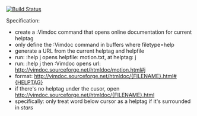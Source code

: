 [![Build Status](https://travis-ci.org/nelstrom/vim-docopen.png)](https://travis-ci.org/nelstrom/vim-docopen)

Specification:

* create a :Vimdoc command that opens online documentation for current helptag
* only define the :Vimdoc command in buffers where filetype=help
* generate a URL from the current helptag and helpfile
* run: :help j opens helpfile: motion.txt, at helptag: j
* run: :help j then :Vimdoc opens url: http://vimdoc.sourceforge.net/htmldoc/motion.html#j
* format: http://vimdoc.sourceforge.net/htmldoc/{FILENAME}.html#{HELPTAG}
* if there's no helptag under the cusor, open http://vimdoc.sourceforge.net/htmldoc/{FILENAME}.html
* specifically: only treat word below cursor as a helptag if it's surrounded in *stars*
